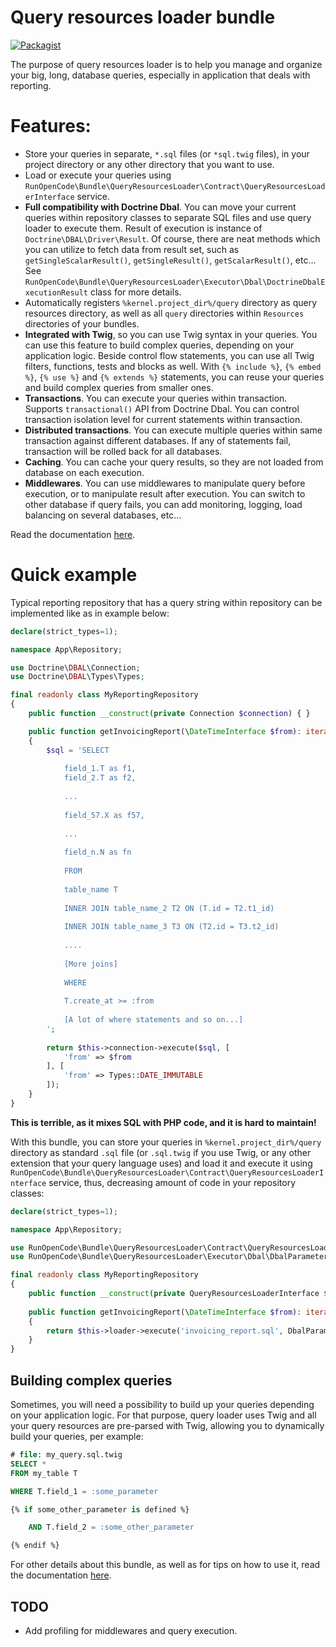 Query resources loader bundle
=============================

[![Packagist](https://img.shields.io/packagist/v/RunOpenCode/query-resources-loader-bundle.svg)](https://packagist.org/packages/runopencode/query-resources-loader-bundle)

The purpose of query resources loader is to help you manage and organize your big, long, database queries, especially in
application that deals with reporting.

# Features:

- Store your queries in separate, `*.sql` files (or `*sql.twig` files), in your project directory or any other directory
  that you want to use.
- Load or execute your queries using `RunOpenCode\Bundle\QueryResourcesLoader\Contract\QueryResourcesLoaderInterface`
  service.
- **Full compatibility with Doctrine Dbal**. You can move your current queries within repository classes to separate SQL
  files and use query loader to execute them. Result of execution is instance of `Doctrine\DBAL\Driver\Result`. Of
  course, there are neat methods which you can utilize to fetch data from result set, such
  as `getSingleScalarResult()`, `getSingleResult()`, `getScalarResult()`, etc...
  See `RunOpenCode\Bundle\QueryResourcesLoader\Executor\Dbal\DoctrineDbalExecutionResult` class for more details.
- Automatically registers `%kernel.project_dir%/query` directory as query resources directory, as well as all `query`
  directories within `Resources` directories of your bundles.
- **Integrated with Twig**, so you can use Twig syntax in your queries. You can use this feature to build complex
  queries, depending on your application logic. Beside control flow statements, you can use all Twig filters, functions,
  tests and blocks as well. With `{% include %}`, `{% embed %}`, `{% use %}` and `{% extends %}` statements, you can
  reuse your queries and build complex queries from smaller ones.
- **Transactions**. You can execute your queries within transaction. Supports `transactional()` API from Doctrine Dbal.
  You can control transaction isolation level for current statements within transaction.
- **Distributed transactions**. You can execute multiple queries within same transaction against different databases. If
  any of statements fail, transaction will be rolled back for all databases.
- **Caching**. You can cache your query results, so they are not loaded from database on each execution.
- **Middlewares**. You can use middlewares to manipulate query before execution, or to manipulate result after
  execution. You can switch to other database if query fails, you can add monitoring, logging, load balancing on several
  databases, etc...

Read the documentation [here](docs/index.md).

# Quick example

Typical reporting repository that has a query string within repository can be implemented like as in example below:

```php
declare(strict_types=1);

namespace App\Repository;

use Doctrine\DBAL\Connection;
use Doctrine\DBAL\Types\Types;

final readonly class MyReportingRepository 
{
    public function __construct(private Connection $connection) { }

    public function getInvoicingReport(\DateTimeInterface $from): iterable
    {
        $sql = 'SELECT 
            
            field_1.T as f1,
            field_2.T as f2,
            
            ...
            
            field_57.X as f57,
            
            ...
            
            field_n.N as fn
            
            FROM 
            
            table_name T
            
            INNER JOIN table_name_2 T2 ON (T.id = T2.t1_id)
            
            INNER JOIN table_name_3 T3 ON (T2.id = T3.t2_id)
            
            ....
            
            [More joins]
            
            WHERE
            
            T.create_at >= :from
            
            [A lot of where statements and so on...]                                           
        ';
        
        return $this->connection->execute($sql, [ 
            'from' => $from 
        ], [
            'from' => Types::DATE_IMMUTABLE        
        ]);            
    }
}
```

**This is terrible, as it mixes SQL with PHP code, and it is hard to maintain!**

With this bundle, you can store your queries in `%kernel.project_dir%/query` directory as standard `.sql` file (or
`.sql.twig` if you use Twig, or any other extension that your query language uses) and load it and execute it using
`RunOpenCode\Bundle\QueryResourcesLoader\Contract\QueryResourcesLoaderInterface` service, thus, decreasing amount of
code in your repository classes:

```php
declare(strict_types=1);

namespace App\Repository;

use RunOpenCode\Bundle\QueryResourcesLoader\Contract\QueryResourcesLoaderInterface;
use RunOpenCode\Bundle\QueryResourcesLoader\Executor\Dbal\DbalParameters;

final readonly class MyReportingRepository 
{
    public function __construct(private QueryResourcesLoaderInterface $loader) { }                 
    
    public function getInvoicingReport(\DateTimeInterface $from): iterable
    {
        return $this->loader->execute('invoicing_report.sql', DbalParameters::create()->dateTimeImmutable('from', $from));      
    }
}
```

## Building complex queries

Sometimes, you will need a possibility to build up your queries depending on your application logic. For that purpose,
query loader uses Twig and all your query resources are pre-parsed with Twig, allowing you to dynamically build your
queries, per example:

```sql
# file: my_query.sql.twig
SELECT *
FROM my_table T

WHERE T.field_1 = :some_parameter

{% if some_other_parameter is defined %}

    AND T.field_2 = :some_other_parameter 

{% endif %}
```

For other details about this bundle, as well as for tips on how to use it, read the documentation [here](docs/index.md).

## TODO

- Add profiling for middlewares and query execution.
